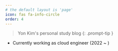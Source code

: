 ```yaml
---
# the default layout is 'page'
icon: fas fa-info-circle
order: 4
---
```


> Yon Kim's personal study blog
{: .prompt-tip }

- Currently working as cloud engineer (2022 ~ )

